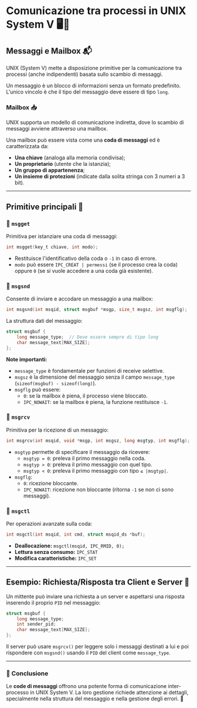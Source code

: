 # Comunicazione tra processi in UNIX System V 🖥️📡

## Messaggi e Mailbox 📬

UNIX (System V) mette a disposizione primitive per la comunicazione tra processi (anche indipendenti) basata sullo scambio di messaggi.

Un messaggio è un blocco di informazioni senza un formato predefinito. L'unico vincolo è che il tipo del messaggio deve essere di tipo `long`.

### Mailbox 📥

UNIX supporta un modello di comunicazione indiretta, dove lo scambio di messaggi avviene attraverso una mailbox.

Una mailbox può essere vista come una **coda di messaggi** ed è caratterizzata da:
- **Una chiave** (analoga alla memoria condivisa);
- **Un proprietario** (utente che la istanzia);
- **Un gruppo di appartenenza**;
- **Un insieme di protezioni** (indicate dalla solita stringa con 3 numeri a 3 bit).

---

## Primitive principali 🔧

### 📌 `msgget`
Primitiva per istanziare una coda di messaggi:
```c
int msgget(key_t chiave, int modo);
```
- Restituisce l'identificativo della coda o `-1` in caso di errore.
- `modo` può essere `IPC_CREAT | permessi` (se il processo crea la coda) oppure `0` (se si vuole accedere a una coda già esistente).

### 📌 `msgsnd`
Consente di inviare e accodare un messaggio a una mailbox:
```c
int msgsnd(int msqid, struct msgbuf *msgp, size_t msgsz, int msgflg);
```
La struttura dati del messaggio:
```c
struct msgbuf {
    long message_type;  // Deve essere sempre di tipo long
    char message_text[MAX_SIZE];
};
```
**Note importanti:**
- `message_type` è fondamentale per funzioni di receive selettive.
- `msgsz` è la dimensione del messaggio senza il campo `message_type` (`sizeof(msgbuf) - sizeof(long)`).
- `msgflg` può essere:
  - `0`: se la mailbox è piena, il processo viene bloccato.
  - `IPC_NOWAIT`: se la mailbox è piena, la funzione restituisce `-1`.

### 📌 `msgrcv`
Primitiva per la ricezione di un messaggio:
```c
int msgrcv(int msqid, void *msgp, int msgsz, long msgtyp, int msgflg);
```
- `msgtyp` permette di specificare il messaggio da ricevere:
  - `msgtyp = 0`: preleva il primo messaggio nella coda.
  - `msgtyp > 0`: preleva il primo messaggio con quel tipo.
  - `msgtyp < 0`: preleva il primo messaggio con tipo `≤ |msgtyp|`.
- `msgflg`:
  - `0`: ricezione bloccante.
  - `IPC_NOWAIT`: ricezione non bloccante (ritorna `-1` se non ci sono messaggi).

### 📌 `msgctl`
Per operazioni avanzate sulla coda:
```c
int msgctl(int msqid, int cmd, struct msqid_ds *buf);
```
- **Deallocazione:** `msgctl(msqid, IPC_RMID, 0);`
- **Lettura senza consumo:** `IPC_STAT`
- **Modifica caratteristiche:** `IPC_SET`

---

## Esempio: Richiesta/Risposta tra Client e Server 💬

Un mittente può inviare una richiesta a un server e aspettarsi una risposta inserendo il proprio `PID` nel messaggio:

```c
struct msgbuf {
    long message_type;
    int sender_pid;
    char message_text[MAX_SIZE];
};
```
Il server può usare `msgrcv()` per leggere solo i messaggi destinati a lui e poi rispondere con `msgsnd()` usando il `PID` del client come `message_type`.

---

### 📌 Conclusione

Le **code di messaggi** offrono una potente forma di comunicazione inter-processo in UNIX System V. La loro gestione richiede attenzione ai dettagli, specialmente nella struttura del messaggio e nella gestione degli errori. 🎯



